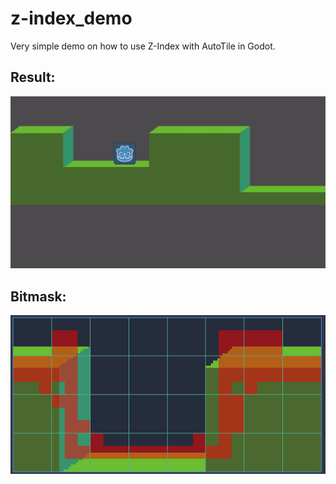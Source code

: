 # z-index_demo
Very simple demo on how to use Z-Index with AutoTile in Godot.

## Result:
![](https://github.com/guilhermefelipecgs/z-index_demo/blob/master/Peek%2007-12-2018%2022-11.gif)


## Bitmask:
![](https://github.com/guilhermefelipecgs/z-index_demo/blob/master/bitmask.png)
